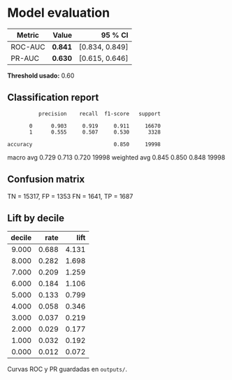 
# Model evaluation

| Metric | Value | 95 % CI |
|--------|------:|--------:|
| ROC-AUC | **0.841** | [0.834, 0.849] |
| PR-AUC  | **0.630** | [0.615, 0.646] |

**Threshold usado:** 0.60

## Classification report
              precision    recall  f1-score   support

           0      0.903     0.919     0.911     16670
           1      0.555     0.507     0.530      3328

    accuracy                          0.850     19998
   macro avg      0.729     0.713     0.720     19998
weighted avg      0.845     0.850     0.848     19998

## Confusion matrix
TN = 15317, FP = 1353
FN = 1641, TP = 1687


## Lift by decile
|   decile |   rate |   lift |
|---------:|-------:|-------:|
|    9.000 |  0.688 |  4.131 |
|    8.000 |  0.282 |  1.698 |
|    7.000 |  0.209 |  1.259 |
|    6.000 |  0.184 |  1.106 |
|    5.000 |  0.133 |  0.799 |
|    4.000 |  0.058 |  0.346 |
|    3.000 |  0.037 |  0.219 |
|    2.000 |  0.029 |  0.177 |
|    1.000 |  0.032 |  0.192 |
|    0.000 |  0.012 |  0.072 |

Curvas ROC y PR guardadas en `outputs/`.
